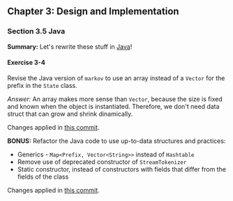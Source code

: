 ## Chapter 3: Design and Implementation

### Section 3.5 Java
**Summary:** Let's rewrite these stuff in [Java](Markov.java)!

#### Exercise 3-4
Revise the Java version of `markov` to use an array instead of a `Vector` for the prefix in the `State` class.

*Answer:* An array makes more sense than `Vector`, because the size is fixed and known when the object is instantiated.
Therefore, we don't need data struct that can grow and shrink dinamically.

Changes applied in [this commit](https://github.com/asankov/the-practice-of-programming/commit/a1530955650425780da796e8d04a42ceacdf275c).

**BONUS:** Refactor the Java code to use up-to-data structures and practices:
- Generics - `Map<Prefix, Vector<String>>` instead of `Hashtable`
- Remove use of deprecated constructor of `StreamTokenizer`
- Static constructor, instead of constructors with fields that differ from the fields of the class

Changes applied in [this commit](https://github.com/asankov/the-practice-of-programming/commit/793994dae973f3d4d9a14224fb511f9d6fe9de82).
